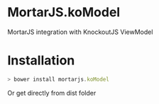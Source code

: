 MortarJS.koModel
================

MortarJS integration with KnockoutJS ViewModel

# Installation
``` javascript
> bower install mortarjs.koModel
```
Or get directly from dist folder
